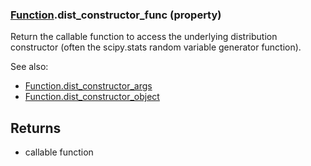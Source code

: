 ### [Function](Function.md).dist_constructor_func (property)




Return the callable function to access the underlying distribution
constructor (often the scipy.stats random variable generator function).

See also:

* [Function.dist_constructor_args](Function.dist_constructor_args.md)
* [Function.dist_constructor_object](Function.dist_constructor_object.md)

Returns
-------
* callable function

